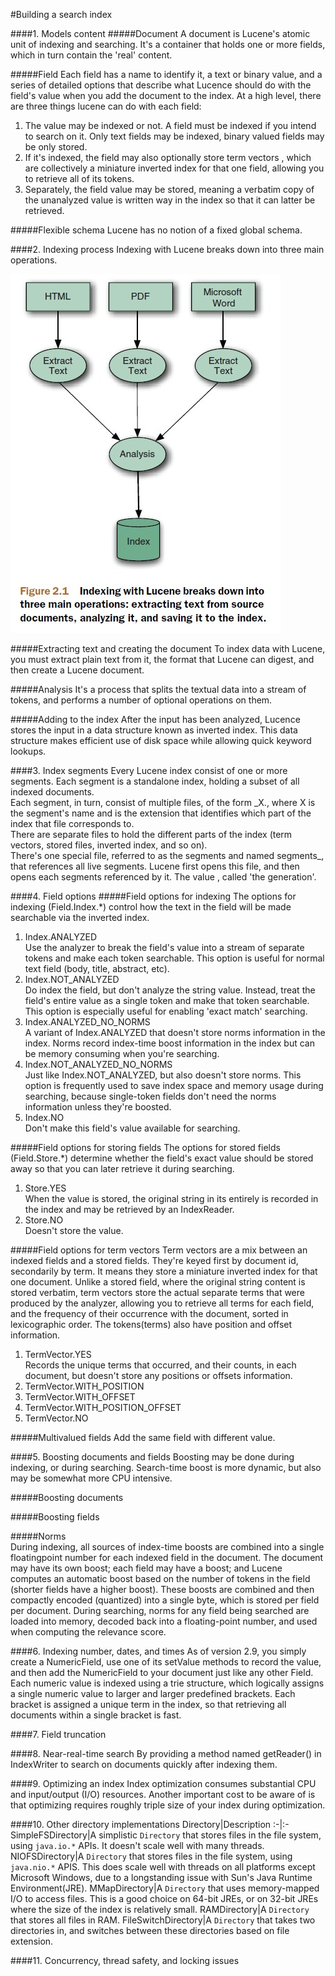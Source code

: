 #Building a search index

####1. Models content
#####Document
A document is Lucene's atomic unit of indexing and searching. It's a container that holds one or more fields, which in turn contain the 'real' content.

#####Field
Each field has a name to identify it, a text or binary value, and a series of detailed options that describe what Lucence should do with the field's value when you add the document to the index.
At a high level, there are three things lucene can do with each field:
1) The value may be indexed or not. A field must be indexed if you intend to search on it. Only text fields may be indexed, binary valued fields may be only stored.
2) If it's indexed, the field may also optionally store term vectors , which are collectively a miniature inverted index for that one field, allowing you to retrieve all of its tokens.
3) Separately, the field value may be stored, meaning a verbatim copy of the unanalyzed value is written way in the index so that it can latter be retrieved.

#####Flexible schema
Lucene has no notion of a fixed global schema.

####2. Indexing process
Indexing with Lucene breaks down into three main operations.

![figure2.1](images/figure2.1.jpg)

#####Extracting text and creating the document
To index data with Lucene, you must extract plain text from it, the format that Lucene can digest, and then create a Lucene document.

#####Analysis
It's a process that splits the textual data into a stream of tokens, and performs a number of optional operations on them.

#####Adding to the index
After the input has been analyzed, Lucence stores the input in a data structure known as inverted index. This data structure makes efficient use of disk space while allowing quick keyword lookups.

####3. Index segments
Every Lucene index consist of one or more segments. Each segment is a standalone index, holding a subset of all indexed documents.  
Each segment, in turn, consist of multiple files, of the form \_X.<ext>, where X is the segment's name and <ext> is the extension that identifies which part of the index that file corresponds to.  
There are separate files to hold the different parts of the index (term vectors, stored files, inverted index, and so on).  
There's one special file, referred to as the segments and named segments_<N>, that references all live segments. Lucene first opens this file, and then opens each segments referenced by it. The value <N>, called 'the generation'.

####4. Field options
#####Field options for indexing
The options for indexing (Field.Index.\*) control how the text in the field will be made searchable via the inverted index.
1) Index.ANALYZED  
Use the analyzer to break the field's value into a stream of  separate tokens and make each token searchable. This option is useful for normal text field (body, title, abstract, etc).  
2) Index.NOT\_ANALYZED  
Do index the field, but don't analyze the string value. Instead, treat the field's entire value as a single token and make that token searchable. This option is especially useful for enabling 'exact match' searching.  
3) Index.ANALYZED\_NO\_NORMS  
A variant of Index.ANALYZED that doesn't store norms information in the index. Norms record index-time boost information in the index but can be memory consuming when you're searching.  
4) Index.NOT\_ANALYZED_NO_NORMS  
Just like Index.NOT_ANALYZED, but also doesn't store norms. This option is frequently used to save index space and memory usage during searching, because single-token fields don't need the norms information unless they're boosted.  
5) Index.NO  
Don't make this field's value available for searching.

#####Field options for storing fields
The options for stored fields (Field.Store.\*) determine whether the field's exact value should be stored away so that you can later retrieve it during searching.  
1) Store.YES  
When the value is stored, the original string in its entirely is recorded in the index and may be retrieved by an IndexReader.  
2) Store.NO  
Doesn't store the value.

#####Field options for term vectors
Term vectors are a mix between an indexed fields and a stored fields. They're keyed first by document id, secondarily by term. It means they store a miniature inverted index for that one document. Unlike a stored field, where the original string content is stored verbatim, term vectors store the actual separate  terms that were produced by the analyzer, allowing you to retrieve all terms for each field, and the frequency of their occurrence with the document, sorted in lexicographic order. The tokens(terms) also have position and offset information.  
1) TermVector.YES  
Records the unique terms that occurred, and their counts, in each document, but doesn't store any positions or offsets information.  
2) TermVector.WITH\_POSITION  
3) TermVector.WITH\_OFFSET  
4) TermVector.WITH\_POSITION\_OFFSET  
5) TermVector.NO  

#####Multivalued fields
Add the same field with different value.

####5. Boosting documents and fields
Boosting may be done during indexing, or during searching. Search-time boost is more dynamic, but also may be somewhat more CPU intensive.

#####Boosting documents

#####Boosting fields

#####Norms  
During indexing, all sources of index-time boosts are combined into a single floatingpoint number for each indexed field in the document. The document may have its own boost; each field may have a boost; and Lucene computes an automatic boost based on the number of tokens in the field (shorter fields have a higher boost). These boosts are combined and then compactly encoded (quantized) into a single byte, which is stored per field per document. During searching, norms for any field being searched are loaded into memory, decoded back into a floating-point number, and used when computing the relevance score.

####6. Indexing number, dates, and times
As of version 2.9, you simply create a NumericField, use one of its set<Type>Value methods to record the value, and then add the NumericField to your document just like any other Field. Each numeric value is indexed using a trie structure, which logically assigns a single numeric value to larger and larger predefined brackets. Each bracket is assigned a unique term in the index, so that retrieving all documents within a single bracket is fast.

####7. Field truncation

####8. Near-real-time search
By providing a method named getReader() in IndexWriter to search on documents quickly after indexing them.

####9. Optimizing an index
Index optimization consumes substantial CPU and input/output (I/O) resources. Another important cost to be aware of is that optimizing requires roughly triple size of your index during optimization.

####10. Other directory implementations
Directory|Description
:-|:-
SimpleFSDirectory|A simplistic `Directory` that stores files in the file system, using `java.io.*` APIs. It doesn't scale well with many threads.
NIOFSDirectory|A `Directory` that stores files in the file system, using `java.nio.*` APIS. This does scale well with threads on all platforms except Microsoft Windows, due to a longstanding issue with Sun's Java Runtime Environment(JRE).
MMapDirectory|A `Directory` that uses memory-mapped I/O to access files. This is a good choice on 64-bit JREs, or on 32-bit JREs where the size of the index is relatively small.
RAMDirectory|A `Directory` that stores all files in RAM.
FileSwitchDirectory|A `Directory` that takes two directories in, and switches between these directories based on file extension.

####11. Concurrency, thread safety, and locking issues
